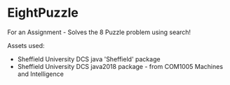 # EightPuzzle
For an Assignment - Solves the 8 Puzzle problem using search!

Assets used:
- Sheffield University DCS java 'Sheffield' package
- Sheffield University DCS java2018 package - from COM1005 Machines and Intelligence
